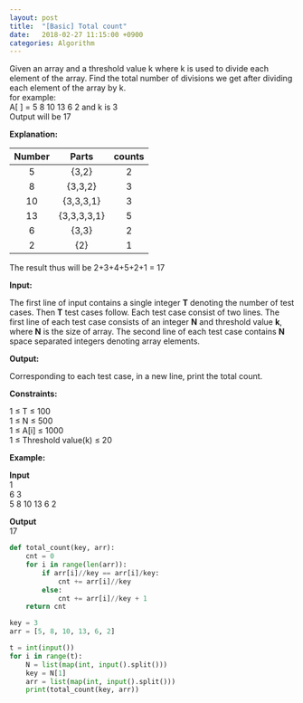 ```yaml
---
layout: post
title:  "[Basic] Total count"
date:   2018-02-27 11:15:00 +0900
categories: Algorithm
---
```



Given an array and a threshold value k where k is used to divide each element of the array. Find the total number of divisions we get after dividing each element of the array by k.   
for example:  
A[ ] = 5 8 10 13 6 2 and k is 3  
Output will be 17   

**Explanation:**  

|Number|Parts|counts|
|:-:|:-:|:-:|
|5|{3,2}|2|
|8|{3,3,2}|3|
|10|{3,3,3,1}|3|
|13|{3,3,3,3,1}|5|
|6|{3,3}|2|
|2|{2}|1|

The result thus will be 2+3+4+5+2+1 = 17 

**Input:**

The first line of input contains a single integer **T** denoting the number of test cases. Then **T** test cases follow. Each test case consist of two lines. The first line of each test case consists of an integer **N** and threshold value **k**, where **N** is the size of array.
The second line of each test case contains **N** space separated integers denoting array elements.

**Output:**

Corresponding to each test case, in a new line, print the total count.

**Constraints:**

1 ≤ T ≤ 100  
1 ≤ N ≤ 500  
1 ≤ A[i] ≤ 1000  
1 ≤ Threshold value(k) ≤ 20  

**Example:**

**Input**  
1  
6 3  
5 8 10 13 6 2  

**Output**  
17


```python
def total_count(key, arr):
    cnt = 0
    for i in range(len(arr)):
        if arr[i]//key == arr[i]/key:
            cnt += arr[i]//key
        else:
            cnt += arr[i]//key + 1
    return cnt

key = 3
arr = [5, 8, 10, 13, 6, 2]

t = int(input())
for i in range(t):
    N = list(map(int, input().split()))
    key = N[1]
    arr = list(map(int, input().split()))
    print(total_count(key, arr))
```